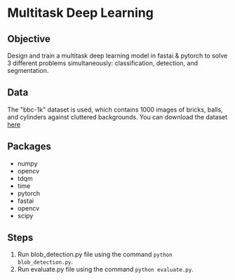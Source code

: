 # Multitask Deep Learning


## Objective 

Design and train a multitask deep learning model in fastai & pytorch to solve 3 different problems simultaneously: classification, detection, and segmentation. 

## Data
The "bbc-1k" dataset is used, which contains 1000 images of bricks, balls, and cylinders against cluttered backgrounds. You can download the dataset [here](http://www.welchlabs.io/unccv/deep_learning/bbc_train.zip)

## Packages
<ul>
<li>numpy
<li>opencv
<li>tdqm
<li>time
<li>pytorch
<li>fastai
<li>opencv
<li>scipy
</ul>

## Steps
1. Run blob_detection.py file using the command ```python blob_detection.py```.
2. Run evaluate.py file using the command ```python evaluate.py```.
